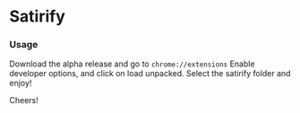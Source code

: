 # Satirify

### Usage

Download the alpha release and go to 
```chrome://extensions``` 
Enable developer options, and click on load unpacked. Select the satirify folder and enjoy!

Cheers!


